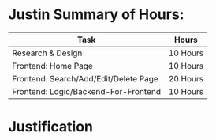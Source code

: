 # Justin Summary of Hours:

| Task    | Hours |
| -------- | ------- |
| Research & Design | 10 Hours |
| Frontend: Home Page | 10 Hours |
| Frontend: Search/Add/Edit/Delete Page | 20 Hours |
| Frontend: Logic/Backend-For-Frontend | 10 Hours |

# Justification
